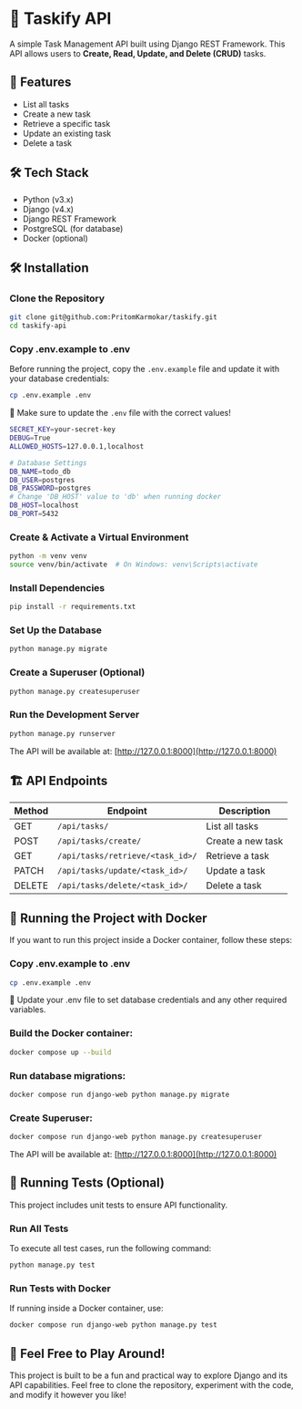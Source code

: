 # 📝 Taskify API
A simple Task Management API built using Django REST Framework. This API allows users to **Create, Read, Update, and Delete (CRUD)** tasks.

## 🚀 Features  
- List all tasks  
- Create a new task  
- Retrieve a specific task  
- Update an existing task  
- Delete a task
## 🛠️ Tech Stack
- Python (v3.x)
- Django (v4.x)
- Django REST Framework
- PostgreSQL (for database)
- Docker (optional)
## 🛠️ Installation  

### Clone the Repository  
```bash
git clone git@github.com:PritomKarmokar/taskify.git
cd taskify-api
```
### Copy .env.example to .env
Before running the project, copy the `.env.example` file and update it with your database credentials:
```bash
cp .env.example .env
```
📌 Make sure to update the `.env` file with the correct values! 
```bash
SECRET_KEY=your-secret-key
DEBUG=True
ALLOWED_HOSTS=127.0.0.1,localhost

# Database Settings
DB_NAME=todo_db
DB_USER=postgres
DB_PASSWORD=postgres
# Change 'DB_HOST' value to 'db' when running docker
DB_HOST=localhost
DB_PORT=5432
```

### Create & Activate a Virtual Environment  
```bash
python -m venv venv
source venv/bin/activate  # On Windows: venv\Scripts\activate
```

### Install Dependencies 
```bash
pip install -r requirements.txt 
```

### Set Up the Database
```bash
python manage.py migrate
```

### Create a Superuser (Optional)
```bash
python manage.py createsuperuser
```

### Run the Development Server
```bash
python manage.py runserver
```
The API will be available at: [http://127.0.0.1:8000](http://127.0.0.1:8000)

## 🏗️ API Endpoints

| Method | Endpoint                        | Description        |
|--------|---------------------------------|--------------------|
| GET    | `/api/tasks/`                   | List all tasks    |
| POST   | `/api/tasks/create/`            | Create a new task |
| GET    | `/api/tasks/retrieve/<task_id>/` | Retrieve a task   |
| PATCH  | `/api/tasks/update/<task_id>/`   | Update a task     |
| DELETE | `/api/tasks/delete/<task_id>/`   | Delete a task     |

## 🐳 Running the Project with Docker

If you want to run this project inside a Docker container, follow these steps:
### Copy .env.example to .env
```bash
cp .env.example .env
```
📌 Update your .env file to set database credentials and any other required variables.

### Build the Docker container:

```bash
docker compose up --build
```
### Run database migrations:
```bash
docker compose run django-web python manage.py migrate
```
### Create Superuser:
```bash
docker compose run django-web python manage.py createsuperuser
```

The API will be available at: [http://127.0.0.1:8000](http://127.0.0.1:8000)

## 🧪 Running Tests (Optional)
This project includes unit tests to ensure API functionality.
### Run All Tests
To execute all test cases, run the following command:

```bash
python manage.py test
```

### Run Tests with Docker
If running inside a Docker container, use:
```bash
docker compose run django-web python manage.py test
```

## 🚀 Feel Free to Play Around!
This project is built to be a fun and practical way to explore Django and its API capabilities. Feel free to clone the repository, experiment with the code, and modify it however you like!
